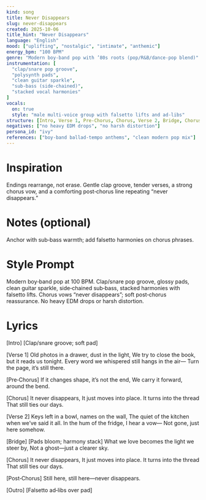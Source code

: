 ```yaml
---
kind: song
title: Never Disappears
slug: never-disappears
created: 2025-10-06
title_hint: "Never Disappears"
language: "English"
mood: ["uplifting", "nostalgic", "intimate", "anthemic"]
energy_bpm: "100 BPM"
genre: "Modern boy‑band pop with ’80s roots (pop/R&B/dance‑pop blend)"
instrumentation: [
  "clap/snare pop groove",
  "polysynth pads",
  "clean guitar sparkle",
  "sub‑bass (side‑chained)",
  "stacked vocal harmonies"
]
vocals:
  on: true
  style: "male multi‑voice group with falsetto lifts and ad‑libs"
structure: [Intro, Verse 1, Pre‑Chorus, Chorus, Verse 2, Bridge, Chorus, Post‑Chorus, Outro]
negatives: ["no heavy EDM drops", "no harsh distortion"]
persona_id: "ivy"
references: ["boy‑band ballad‑tempo anthems", "clean modern pop mix"]
---
```


# Inspiration
Endings rearrange, not erase. Gentle clap groove, tender verses, a strong chorus vow, and a comforting post‑chorus line repeating “never disappears.”

# Notes (optional)
Anchor with sub‑bass warmth; add falsetto harmonies on chorus phrases.

# Style Prompt
Modern boy‑band pop at 100 BPM. Clap/snare pop groove, glossy pads, clean guitar sparkle, side‑chained sub‑bass, stacked harmonies with falsetto lifts. Chorus vows “never disappears”; soft post‑chorus reassurance. No heavy EDM drops or harsh distortion.

# Lyrics
[Intro]
[Clap/snare groove; soft pad]

[Verse 1]
Old photos in a drawer, dust in the light,
We try to close the book, but it reads us tonight.
Every word we whispered still hangs in the air—
Turn the page, it’s still there.

[Pre‑Chorus]
If it changes shape, it’s not the end,
We carry it forward, around the bend.

[Chorus]
It never disappears,
It just moves into place.
It turns into the thread
That still ties our days.

[Verse 2]
Keys left in a bowl, names on the wall,
The quiet of the kitchen when we’ve said it all.
In the hum of the fridge, I hear a vow—
Not gone, just here somehow.

[Bridge]
[Pads bloom; harmony stack]
What we love becomes the light we steer by,
Not a ghost—just a clearer sky.

[Chorus]
It never disappears,
It just moves into place.
It turns into the thread
That still ties our days.

[Post‑Chorus]
Still here, still here—never disappears.

[Outro]
[Falsetto ad‑libs over pad]
